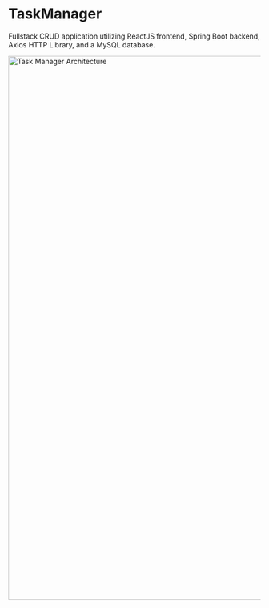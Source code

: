 # TaskManager
Fullstack CRUD application utilizing ReactJS frontend, Spring Boot backend, Axios HTTP Library, and a MySQL database.

<img width="1085" alt="Task Manager Architecture" src="https://user-images.githubusercontent.com/85588248/164318266-39879dab-ed9f-4791-810d-9d17f92e67e9.png">

